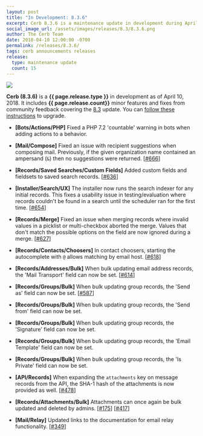 ```yaml
---
layout: post
title: "In Development: 8.3.6"
excerpt: Cerb 8.3.6 is a maintenance update in development during April 2018 with 15 minor features and fixes from community feedback.
social_image_url: /assets/images/releases/8.3/8.3.6.png
author: The Cerb Team
date: 2018-04-10 12:00:00 -0700
permalink: /releases/8.3.6/
tags: cerb announcements releases
release:
  type: maintenance update
  count: 15
---
```


<div class="cerb-screenshot">
<img src="{{page.social_image_url}}" class="screenshot">
</div>

**Cerb (8.3.6)** is a **{{ page.release.type }}** in development as of April 10, 2018. It includes **{{ page.release.count}}** minor features and fixes from community feedback covering the [8.3](/releases/8.3/) update.  You can [follow these instructions](/docs/upgrading/) to upgrade.

* **[Bots/Actions/PHP]** Fixed a PHP 7.2 'countable' warning in bots when adding actions to a behavior.

* **[Mail/Compose]** Fixed an issue with recipient suggestions when composing mail. Previously, if the given organization name contained an ampersand (`&`) then no suggestions were returned. [[#666](https://github.com/jstanden/cerb/issues/666)]

* **[Records/Saved Searches/Custom Fields]** Added custom fields and fieldsets to saved search records. [[#636](https://github.com/jstanden/cerb/issues/636)]

* **[Installer/Search/UX]** The installer now runs the search indexer for any initial records. This fixes a usability issue in testing/evaluation where records couldn't be found in a search until the scheduler ran for the first time. [[#654](https://github.com/jstanden/cerb/issues/654)]

* **[Records/Merge]** Fixed an issue when merging records where invalid values in a picklist or multi-checkbox aborted the merge. Values that don't match the possible options on the field are now ignored during a merge. [[#627](https://github.com/jstanden/cerb/issues/627)]

* **[Records/Contacts/Choosers]** In contact choosers, starting the autocomplete with `@` allows matching by email host. [[#618](https://github.com/jstanden/cerb/issues/618)]

* **[Records/Addresses/Bulk]** When bulk updating email address records, the 'Mail Transport' field can now be set. [[#614](https://github.com/jstanden/cerb/issues/614)]

* **[Records/Groups/Bulk]** When bulk updating group records, the 'Send as' field can now be set. [[#587](https://github.com/jstanden/cerb/issues/587)]

* **[Records/Groups/Bulk]** When bulk updating group records, the 'Send from' field can now be set.

* **[Records/Groups/Bulk]** When bulk updating group records, the 'Signature' field can now be set.

* **[Records/Groups/Bulk]** When bulk updating group records, the 'Email Template' field can now be set.

* **[Records/Groups/Bulk]** When bulk updating group records, the 'Is Private' field can now be set.

* **[API/Records]** When expanding the `attachments` key on message records from the API, the SHA-1 hash of the attachments is now provided as well. [[#478](https://github.com/jstanden/cerb/issues/478)]

* **[Records/Attachments/Bulk]** Attachments can once again be bulk updated and deleted by admins. [[#175](https://github.com/jstanden/cerb/issues/175)] [[#417](https://github.com/jstanden/cerb/issues/417)]

* **[Mail/Relay]** Updated links to the documentation for email relay functionality. [[#349](https://github.com/jstanden/cerb/issues/349)]

